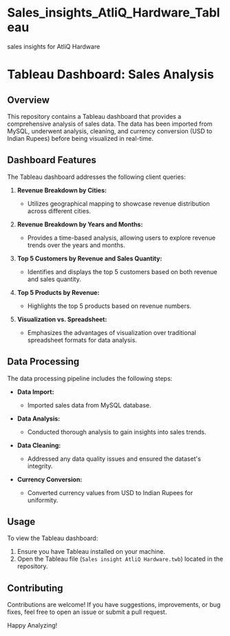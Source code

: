 # Sales_insights_AtliQ_Hardware_Tableau
sales insights for AtliQ Hardware
# Tableau Dashboard: Sales Analysis

## Overview
This repository contains a Tableau dashboard that provides a comprehensive analysis of sales data. The data has been imported from MySQL, underwent analysis, cleaning, and currency conversion (USD to Indian Rupees) before being visualized in real-time.

## Dashboard Features
The Tableau dashboard addresses the following client queries:

1. **Revenue Breakdown by Cities:**
   - Utilizes geographical mapping to showcase revenue distribution across different cities.

2. **Revenue Breakdown by Years and Months:**
   - Provides a time-based analysis, allowing users to explore revenue trends over the years and months.

3. **Top 5 Customers by Revenue and Sales Quantity:**
   - Identifies and displays the top 5 customers based on both revenue and sales quantity.

4. **Top 5 Products by Revenue:**
   - Highlights the top 5 products based on revenue numbers.

5. **Visualization vs. Spreadsheet:**
   - Emphasizes the advantages of visualization over traditional spreadsheet formats for data analysis.

## Data Processing
The data processing pipeline includes the following steps:
- **Data Import:**
  - Imported sales data from MySQL database.

- **Data Analysis:**
  - Conducted thorough analysis to gain insights into sales trends.

- **Data Cleaning:**
  - Addressed any data quality issues and ensured the dataset's integrity.

- **Currency Conversion:**
  - Converted currency values from USD to Indian Rupees for uniformity.

## Usage
To view the Tableau dashboard:
1. Ensure you have Tableau installed on your machine.
2. Open the Tableau file (`Sales insight AtliQ Hardware.twb`) located in the repository.

## Contributing
Contributions are welcome! If you have suggestions, improvements, or bug fixes, feel free to open an issue or submit a pull request.


Happy Analyzing!
